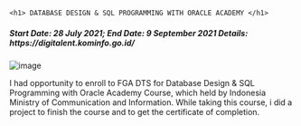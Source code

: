 <!DOCTYPE html>
<html>
<body>


    <h1> DATABASE DESIGN & SQL PROGRAMMING WITH ORACLE ACADEMY </h1>
  <h5>  Start Date: 28 July 2021;
End Date: 9 September 2021
Details: https://digitalent.kominfo.go.id/
</h5>

![image](https://user-images.githubusercontent.com/84371817/133924988-e0b18ad4-999a-41bc-b961-d71e14386467.png)
<p>I had opportunity to enroll to FGA DTS for Database Design & SQL Programming with Oracle Academy Course, which held by Indonesia Ministry of Communication and Information. While taking this course, i did a project to finish the course and to get the certificate of completion. </p>
  

    
    

</body>
